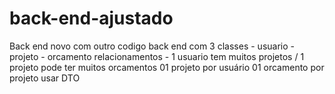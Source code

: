 # back-end-ajustado
Back end novo com outro codigo
back end com 3 classes - usuario - projeto - orcamento
relacionamentos - 1 usuario tem muitos projetos / 1 projeto pode ter muitos orcamentos
01 projeto por usuário
01 orcamento por projeto
usar DTO
